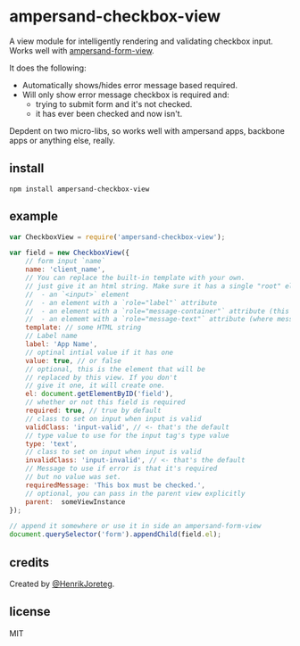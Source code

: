 # ampersand-checkbox-view

A view module for intelligently rendering and validating checkbox input. Works well with [ampersand-form-view](ampersandjs/ampersand-form-view).

It does the following:

- Automatically shows/hides error message based required.
- Will only show error message checkbox is required and:
    - trying to submit form and it's not checked.
    - it has ever been checked and now isn't.

Depdent on two micro-libs, so works well with ampersand apps, backbone apps or anything else, really.


## install

```
npm install ampersand-checkbox-view
```

## example

```javascript
var CheckboxView = require('ampersand-checkbox-view');

var field = new CheckboxView({
    // form input `name`
    name: 'client_name',
    // You can replace the built-in template with your own.
    // just give it an html string. Make sure it has a single "root" element that contains:
    //  - an `<input>` element
    //  - an element with a `role="label"` attribute
    //  - an element with a `role="message-container"` attribute (this we'll show/hide)
    //  - an elememt with a `role="message-text"` attribute (where message text goes for error)
    template: // some HTML string
    // Label name
    label: 'App Name',
    // optinal intial value if it has one
    value: true, // or false
    // optional, this is the element that will be 
    // replaced by this view. If you don't
    // give it one, it will create one.
    el: document.getElementByID('field'),
    // whether or not this field is required
    required: true, // true by default
    // class to set on input when input is valid
    validClass: 'input-valid', // <- that's the default
    // type value to use for the input tag's type value
    type: 'text',
    // class to set on input when input is valid
    invalidClass: 'input-invalid', // <- that's the default
    // Message to use if error is that it's required
    // but no value was set.
    requiredMessage: 'This box must be checked.',
    // optional, you can pass in the parent view explicitly
    parent:  someViewInstance 
});

// append it somewhere or use it in side an ampersand-form-view
document.querySelector('form').appendChild(field.el);

```

## credits

Created by [@HenrikJoreteg](http://twitter.com/henrikjoreteg).

## license

MIT

